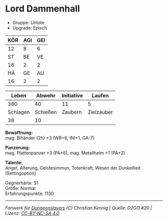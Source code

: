 # Lord Dammenhall  
- Gruppe: Untote  
- Upgrade: Episch  

| KÖR | AGI | GEI |  
| --- | --- | --- |  
| 12  | 8   | 6   |
| ST  | BE  | VE  |  
| 16  | 2   | 2   |
| HÄ  | GE  | AU  |  
| 16  | 2   | 2   |


| Leben    | Abwehr   | Initiative | Laufen     |
| -------- | -------- | ---------- | ---------- |
| 380      | 40       | 11         | 5          |
| Schlagen | Schießen | Zaubern    | Zielzauber |
| 38       | 10       |            |            |

**Bewaffnung:**  
mag. Bihänder (2h) +3 (WB+6, INI+1, GA-7)

**Panzerung:**  
mag. Plattenpanzer +3 (PA+6), mag. Metallhelm +1 (PA+2)

**Talente:**  
Angst, Alterung, Geistesimmun, Totenkraft, Wesen der Dunkelheit (Settingoption)

Gegnerhärte: 51  
Größe: Normal  
Erfahrungspunkte: 1130  



___
*Fanwerk für [Dungeonslayers](https://www.dungeonslayers.net/) (C) Christian Kennig | Quelle: D2GO #20 | Lizenz: [CC-BY-NC-SA 4.0](https://creativecommons.org/licenses/by-nc-sa/4.0/deed.de)*